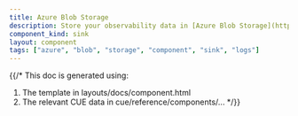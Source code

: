 ```yaml
---
title: Azure Blob Storage
description: Store your observability data in [Azure Blob Storage](https://azure.microsoft.com/en-us/services/storage/blobs/)
component_kind: sink
layout: component
tags: ["azure", "blob", "storage", "component", "sink", "logs"]
---
```


{{/*
This doc is generated using:

1. The template in layouts/docs/component.html
2. The relevant CUE data in cue/reference/components/...
*/}}
